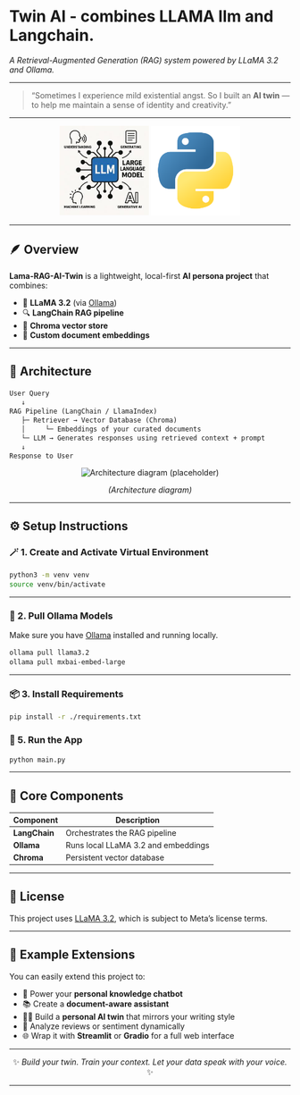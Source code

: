 

# Twin AI - combines LLAMA llm and Langchain.

*A Retrieval-Augmented Generation (RAG) system powered by LLaMA 3.2 and Ollama.*

---

> “Sometimes I experience mild existential angst.
> So I built an **AI twin** — to help me maintain a sense of identity and creativity.”

---

<div align="center">
  <img src="https://raw.githubusercontent.com/github/explore/main/topics/llm/llm.png" width="160" alt="LLM icon" />
  <img src="https://raw.githubusercontent.com/github/explore/main/topics/python/python.png" width="160" alt="Python logo" />
</div>

---

## 🪶 Overview

**Lama-RAG-AI-Twin** is a lightweight, local-first **AI persona project** that combines:

* 🦙 **LLaMA 3.2** (via [Ollama](https://ollama.ai/))
* 🔍 **LangChain RAG pipeline**
* 💾 **Chroma vector store**
* 📄 **Custom document embeddings**

---

## 🧩 Architecture

```
User Query
   ↓
RAG Pipeline (LangChain / LlamaIndex)
   ├─ Retriever → Vector Database (Chroma)
   │     └─ Embeddings of your curated documents
   └─ LLM → Generates responses using retrieved context + prompt
   ↓
Response to User
```

<div align="center">
  <img src="/Users/josh/Documents/personal/code/TwinAI/twin-ai/c0bb024c-b1a0-488e-a899-664d0f2a5ac6.png" width="700" alt="Architecture diagram (placeholder)" />
  <p><i>(Architecture diagram)</i></p>
</div>

---

## ⚙️ Setup Instructions

### 🪄 1. Create and Activate Virtual Environment

```bash
python3 -m venv venv
source venv/bin/activate
```

---

### 🦙 2. Pull Ollama Models

Make sure you have [Ollama](https://ollama.ai/) installed and running locally.

```bash
ollama pull llama3.2
ollama pull mxbai-embed-large
```

---

### 📦 3. Install Requirements

```bash
pip install -r ./requirements.txt
```

### 🚀 5. Run the App

```bash
python main.py
```

---

## 🧩 Core Components

| Component     | Description                         |
| ------------- | ----------------------------------- |
| **LangChain** | Orchestrates the RAG pipeline       |
| **Ollama**    | Runs local LLaMA 3.2 and embeddings |
| **Chroma**    | Persistent vector database          |

---

## 🪪 License

This project uses [LLaMA 3.2](https://www.llama.com/llama3_2/license/), which is subject to Meta’s license terms.

---

## 🧰 Example Extensions

You can easily extend this project to:

* 💬 Power your **personal knowledge chatbot**
* 📚 Create a **document-aware assistant**
* 🧍‍♂️ Build a **personal AI twin** that mirrors your writing style
* 🧾 Analyze reviews or sentiment dynamically
* 🌐 Wrap it with **Streamlit** or **Gradio** for a full web interface

---

<div align="center">

✨ *Build your twin. Train your context.
Let your data speak with your voice.* ✨

</div>

---
